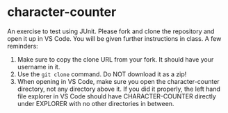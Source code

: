# character-counter

An exercise to test using JUnit. Please fork and clone the repository and open it up in VS Code. You will be given further instructions in class. A few reminders:

1. Make sure to copy the clone URL from your fork. It should have your username in it.
1. Use the `git clone` command. Do NOT download it as a zip!
1. When opening in VS Code, make sure you open the character-counter directory, not any directory above it. If you did it properly, the left hand file explorer in VS Code should have CHARACTER-COUNTER directly under EXPLORER with no other directories in between.